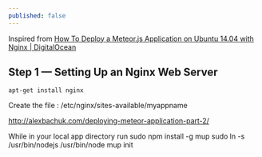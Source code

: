 ```yaml
---
published: false
---
```


Inspired from [How To Deploy a Meteor.js Application on Ubuntu 14.04 with Nginx | DigitalOcean](https://www.digitalocean.com/community/tutorials/how-to-deploy-a-meteor-js-application-on-ubuntu-14-04-with-nginx)

## Step 1 — Setting Up an Nginx Web Server

	apt-get install nginx

Create the file : /etc/nginx/sites-available/myappname


http://alexbachuk.com/deploying-meteor-application-part-2/

While in your local app directory run
	sudo npm install -g mup
    sudo ln -s /usr/bin/nodejs /usr/bin/node
    mup init
    

